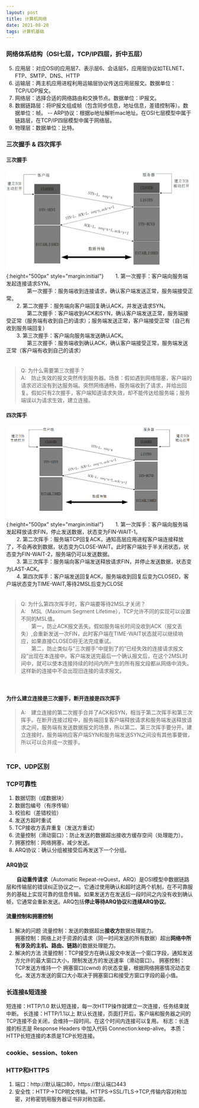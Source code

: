 ```yaml
---
layout: post
title: 计算机网络
date: 2021-08-20
tags: 计算机基础
---
```


### 网络体系结构（OSI七层，TCP/IP四层，折中五层）
5. 应用层：对应OSI的应用层7、表示层6、会话层5，应用层协议如TELNET、FTP、SMTP、DNS、HTTP
4. 运输层：两主机应用进程利用运输层协议传送应用层报文。数据单位：TCP/UDP报文。
3. 网络层：选择合适的网络路由和交换节点。数据单位：IP报文。
2. 数据链路层：将IP报文组成帧（包含同步信息，地址信息，差错控制等）。数据单位：帧。
    -- ARP协议：根据ip地址解析mac地址。在OSI七层模型中属于链路层，在TCP/IP四层模型中属于网络层。
1. 物理层：数据单位：比特。

### 三次握手 & 四次挥手
#### 三次握手
![](/images/computerNetworks/三次握手.png){:height="500px" style="margin:initial"}
　　1. 第一次握手：客户端向服务端发起连接请求SYN。<br/>
　　　　第一次握手：服务端收到连接请求，确认客户端发送正常，服务端接受正常。<br/>
　　2. 第二次握手：服务端向客户端回复确认ACK，并发送请求SYN。<br/>
　　　　第二次握手：客户端收到ACK和SYN，确认客户端发送正常，服务端接受正常（服务端有收到自己的请求）；服务端发送正常，客户端接受正常（自己有收到服务端回复）<br/>
　　3. 第三次握手：客户端向服务端发送确认ACK。<br/>
　　　　第三次握手：服务端收到确认ACK，确认客户端接受正常，服务端发送正常（客户端有收到自己的请求）<br/>
　　<br/>
>Q: 为什么需要第三次握手？<br/>
>A:　防止失效的报文突然传到服务器。场景：假如遇到网络阻塞，客户端的请求迟迟没有到达服务端。突然网络通畅，服务端收到了请求，并给出回复。假如只有2次握手，客户端知道请求失效，却不能传达给服务端；服务端误以为请求生效，建立连接。<br/>

#### 四次挥手
![](/images/computerNetworks/四次挥手.png){:height="500px" style="margin:initial"}
　　1. 第一次挥手：客户端向服务端发起释放请求FIN，停止发送数据，状态变为FIN-WAIT-1。<br/>
　　2. 第二次挥手：服务端TCP回复ACK，通知高层应用进程客户端连接释放了，不会再收到数据，状态变为CLOSE-WAIT。此时客户端处于半关闭状态，状态变为FIN-WAIT-2，服务端仍可以发送数据。<br/>
　　3. 第三次挥手：服务端向客户端发送释放请求FIN，并停止发送数据，状态变为LAST-ACK。<br/>
　　4. 第四次挥手：客户端发送回复ACK，服务端收到回复后变为CLOSED，客户端状态变为TIME-WAIT,等待2MSL后变为CLOSE<br/>
　　<br/>
>Q: 为什么第四次挥手时，客户端要等待2MSL才关闭？<br/>
>A:　MSL（Maximum Segment Lifetime），TCP允许不同的实现可以设置不同的MSL值。<br/>
>　　第一，防止ACK报文丢失。假如服务端长时间没收到ACK（报文丢失）,会重新发送一次FIN，此时客户端在TIME-WAIT状态就可以继续响应，如果直接CLOSED将无法完成重试。<br/>
>　　第二，防止类似与“三次握手”中提到了的“已经失效的连接请求报文段”出现在本连接中。客户端发送完最后一个确认报文后，在这个2MSL时间中，就可以使本连接持续的时间内所产生的所有报文段都从网络中消失。这样新的连接中不会出现旧连接的请求报文。<br/>

　　<br/>
#### 为什么建立连接是三次握手，断开连接是四次挥手
>A:　建立连接的第二次握手合并了ACK和SYN，相当于第二次挥手和第三次挥手。在断开连接过程中，服务端回复客户端释放请求和服务端发送释放请求之间，服务端有发送数据报文的场景，所以第二、第三次挥手要分开。建立连接时，服务端响应客户端SYN和服务端发送SYN之间没有其他事要做，所以可以合并成一次握手。<br/>
　　<br/>


### TCP、UDP区别

### TCP可靠性
1. 数据切割（成数据块）
2. 数据包编号（有序传输）
3. 校验和（差错校验）
4. 发送方超时重试
5. TCP接收方丢弃重复（发送方重试）
6. 流量控制（滑动窗口）：防止发送的数据超出接收方缓存空间（处理能力）。
7. 拥塞控制：网络拥塞，减少发送。
8. ARQ协议：确认分组被接受后再发送下一个分组。

#### ARQ协议
　　**自动重传请求**（Automatic Repeat-reQuest，ARQ）是OSI模型中数据链路层和传输层的错误纠正协议之⼀。它通过使⽤确认和超时这两个机制，在不可靠服务的基础上实现可靠的信息传输。如果发送⽅在发送后⼀段时间之内没有收到确认帧，它通常会重新发送。ARQ包括**停⽌等待ARQ协议**和**连续ARQ协议**。

#### 流量控制和拥塞控制
1. 解决的问题
流量控制：发送的数据超出**接收方**数据处理能力。<br/>
拥塞控制：网络上对于资源的请求（同一时间发送的所有数据）超出**网络中所有涉及的主机、路由、链路**的数据处理能力。<br/>
2. 解决的方法
流量控制：TCP接受方在确认报文中发送一个窗口字段，通知发送方允许的最大窗口大小，限制发送方的发送速率（滑动窗口）。
拥塞控制：TCP发送方维持⼀个 拥塞窗⼝(cwnd) 的状态变量，根据网络拥塞情况动态变化。发送方发送的窗口大小取决于拥塞窗口和接受方窗口字段的最小值。

### 长连接&短连接
短连接：HTTP/1.0 默认短连接，每一次HTTP操作就建立一次连接，任务结束就中断。
长连接：HTTP/1.1以上 默认长连接，页面打开后，客户端和服务器之间的TCP连接不会关闭，会维持一段时间。在这个时间内连接可以复用。
标志：长连接的标志是 Response Headers 中加入代码 Connection:keep-alive。
本质：HTTP长短连接的本质是TCP长短连接。

### cookie、session、token

### HTTP和HTTPS
1. 端口：http://默认端口80，https://默认端口443
2. 安全性：HTTP->TCP明文传输。HTTPS->SSL/TLS->TCP,传输内容对称加密，对称密钥用服务器证书非对称加密。